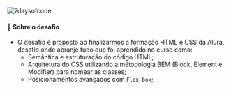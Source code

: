 ![7daysofcode](https://user-images.githubusercontent.com/89812024/189793937-591575a1-2adf-4605-96d0-bd6b5cb46bee.png)

#### :pencil: Sobre o desafio
- O desafio é proposto ao finalizarmos a formação HTML e CSS da Alura, desafio onde abranje tudo que foi aprendido no curso como:
  - Semântica e estruturação do código HTML;
  - Arquitetura do CSS utilizando a métodologia BEM (Block, Element e Modifier) para nomear as classes;
  - Posicionamentos avançados com `Flex-box`;
